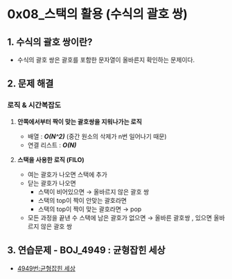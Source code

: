 # 0x08_스택의 활용 (수식의 괄호 쌍)

## 1. 수식의 괄호 쌍이란?
- 수식의 괄호 쌍은 괄호를 포함한 문자열이 올바른지 확인하는 문제이다.

## 2. 문제 해결 
### 로직 & 시간복잡도 
1. **안쪽에서부터 짝이 맞는 괄호쌍을 지워나가는 로직**
    - 배열 : ***O(N^2)*** (중간 원소의 삭제가 n번 일어나기 때문)
    - 연결 리스트 : ***O(N)***

2. **스택을 사용한 로직 (FILO)**
    - 여는 괄호가 나오면 스택에 추가
    - 닫는 괄호가 나오면
        - 스택이 비어있으면 → 올바르지 않은 괄호 쌍
        - 스택의 top이 짝이 안맞는 괄호라면 
        - 스택의 top이 짝이 맞는 괄호라면 → pop
    - 모든 과정을 끝낸 수 스택에 남은 괄호가 없으면 → 올바른 괄호쌍 , 있으면 올바르지 않은 괄호 쌍 

## 3. 연습문제 - BOJ_4949 : 균형잡힌 세상

- [4949번:균형잡힌 세상](https://www.acmicpc.net/problem/4949)
